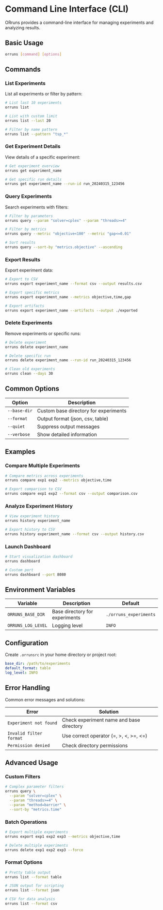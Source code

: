 # Command Line Interface (CLI)

ORruns provides a command-line interface for managing experiments and analyzing results.

## Basic Usage

```bash
orruns [command] [options]
```

## Commands

### List Experiments

List all experiments or filter by pattern:

```bash
# List last 10 experiments
orruns list

# List with custom limit
orruns list --last 20

# Filter by name pattern
orruns list --pattern "tsp_*"
```

### Get Experiment Details

View details of a specific experiment:

```bash
# Get experiment overview
orruns get experiment_name

# Get specific run details
orruns get experiment_name --run-id run_20240315_123456
```

### Query Experiments

Search experiments with filters:

```bash
# Filter by parameters
orruns query --param "solver=cplex" --param "threads>=4"

# Filter by metrics
orruns query --metric "objective<100" --metric "gap<=0.01"

# Sort results
orruns query --sort-by "metrics.objective" --ascending
```

### Export Results

Export experiment data:

```bash
# Export to CSV
orruns export experiment_name --format csv --output results.csv

# Export specific metrics
orruns export experiment_name --metrics objective,time,gap

# Export artifacts
orruns export experiment_name --artifacts --output ./exported
```

### Delete Experiments

Remove experiments or specific runs:

```bash
# Delete experiment
orruns delete experiment_name

# Delete specific run
orruns delete experiment_name --run-id run_20240315_123456

# Clean old experiments
orruns clean --days 30
```

## Common Options

| Option | Description |
|--------|-------------|
| `--base-dir` | Custom base directory for experiments |
| `--format` | Output format (json, csv, table) |
| `--quiet` | Suppress output messages |
| `--verbose` | Show detailed information |

## Examples

### Compare Multiple Experiments

```bash
# Compare metrics across experiments
orruns compare exp1 exp2 --metrics objective,time

# Export comparison to CSV
orruns compare exp1 exp2 --format csv --output comparison.csv
```

### Analyze Experiment History

```bash
# View experiment history
orruns history experiment_name

# Export history to CSV
orruns history experiment_name --format csv --output history.csv
```

### Launch Dashboard

```bash
# Start visualization dashboard
orruns dashboard

# Custom port
orruns dashboard --port 8080
```

## Environment Variables

| Variable | Description | Default |
|----------|-------------|---------|
| `ORRUNS_BASE_DIR` | Base directory for experiments | `./orruns_experiments` |
| `ORRUNS_LOG_LEVEL` | Logging level | `INFO` |

## Configuration

Create `.orrunsrc` in your home directory or project root:

```yaml
base_dir: /path/to/experiments
default_format: table
log_level: INFO
```

## Error Handling

Common error messages and solutions:

| Error | Solution |
|-------|----------|
| `Experiment not found` | Check experiment name and base directory |
| `Invalid filter format` | Use correct operator (=, >, <, >=, <=) |
| `Permission denied` | Check directory permissions |

## Advanced Usage

### Custom Filters

```bash
# Complex parameter filters
orruns query \
  --param "solver=cplex" \
  --param "threads>=4" \
  --param "method=barrier" \
  --sort-by "metrics.time"
```

### Batch Operations

```bash
# Export multiple experiments
orruns export exp1 exp2 exp3 --metrics objective,time

# Delete multiple experiments
orruns delete exp1 exp2 exp3 --force
```

### Format Options

```bash
# Pretty table output
orruns list --format table

# JSON output for scripting
orruns list --format json

# CSV for data analysis
orruns list --format csv
```